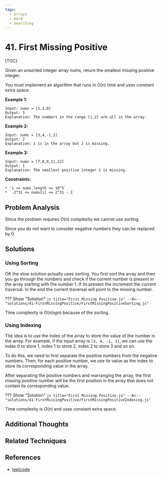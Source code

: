 ```yaml
---
tags:
  - Arrays
  - Hard
  - Searching
---
```


# 41. First Missing Positive

[TOC]

Given an unsorted integer array nums, return the smallest missing positive integer.

You must implement an algorithm that runs in $O(n)$ time and uses constant extra space.

**Example 1:**

```
Input: nums = [1,2,0]
Output: 3
Explanation: The numbers in the range [1,2] are all in the array.
```

**Example 2:**

```
Input: nums = [3,4,-1,1]
Output: 2
Explanation: 1 is in the array but 2 is missing.
```

**Example 3:**

```
Input: nums = [7,8,9,11,12]
Output: 1
Explanation: The smallest positive integer 1 is missing.
```

**Constraints:**

```
* `1 <= nums.length <= 10^5`
* `-2^31 <= nums[i] <= 2^31 - 1`
```

## Problem Analysis

Since the problem requires $O(n)$ complexity we cannot use sorting. 

Since you do not want to consider negative numbers they can be replaced by 0.

## Solutions

### Using Sorting

OK the slow solution actually uses sorting. You first sort the array and then you go through the numbers and check if the current number is present in the array starting with the number 1. If its present the increment the current traversal. In the end the current traversal will point to the missing number.

??? Show "Solution"
`js title="First Missing Positive.js"
    --8<-- "solutions/41-FirstMissingPositive/FirstMissingPositiveSorting.js"
    `

Time complexity is $O(nlogn)$ because of the sorting.

### Using Indexing

The idea is to use the index of the array to store the value of the number in the array. For example, if the input array is `[3, 4, -1, 1]`, we can use the index 0 to store 1, index 1 to store 2, index 2 to store 3 and so on.

To do this, we need to first separate the positive numbers from the negative numbers. Then, for each positive number, we use its value as the index to store its corresponding value in the array.

After separating the positive numbers and rearranging the array, the first missing positive number will be the first position in the array that does not contain its corresponding value.

??? Show "Solution"
`js title="First Missing Positive.js"
    --8<-- "solutions/41-FirstMissingPositive/FirstMissingPositiveIndexing.js"
    `

Time complexity is $O(n)$ and uses constant extra space.

## Additional Thoughts

## Related Techniques

## References

- [leetcode](https://leetcode.com/problems/merge-two-sorted-lists/)
